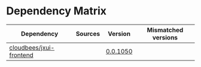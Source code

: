 # Dependency Matrix

Dependency | Sources | Version | Mismatched versions
---------- | ------- | ------- | -------------------
[cloudbees/jxui-frontend](https://github.com/cloudbees/jxui-frontend) |  | [0.0.1050]() | 
